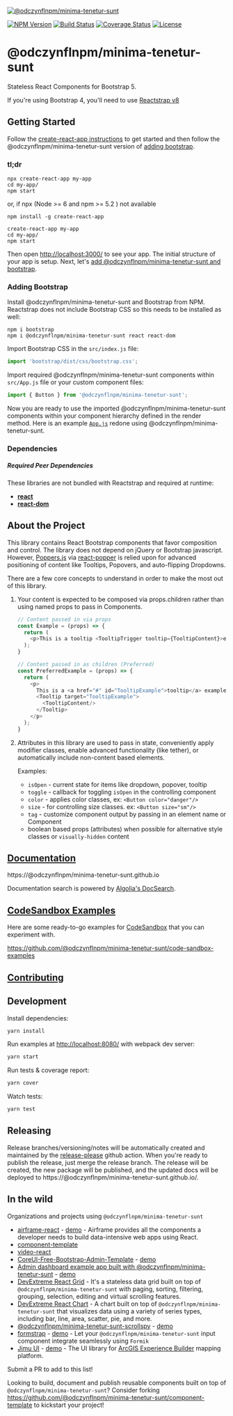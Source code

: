 [![@odczynflnpm/minima-tenetur-sunt](https://cloud.githubusercontent.com/assets/399776/13906899/1de62f0c-ee9f-11e5-95c0-c515fee8e918.png)](https://@odczynflnpm/minima-tenetur-sunt.github.io)

[![NPM Version](https://img.shields.io/npm/v/@odczynflnpm/minima-tenetur-sunt.svg?branch=master)](https://www.npmjs.com/package/@odczynflnpm/minima-tenetur-sunt) [![Build Status](https://github.com/odczynflnpm/minima-tenetur-sunt/actions/workflows/test.yml/badge.svg?branch=master)](https://github.com/odczynflnpm/minima-tenetur-sunt) [![Coverage Status](https://coveralls.io/repos/github/@odczynflnpm/minima-tenetur-sunt/@odczynflnpm/minima-tenetur-sunt/badge.svg?branch=master)](https://coveralls.io/github/@odczynflnpm/minima-tenetur-sunt/@odczynflnpm/minima-tenetur-sunt?branch=master) [![License](https://img.shields.io/npm/l/@odczynflnpm/minima-tenetur-sunt.svg)](https://github.com/odczynflnpm/minima-tenetur-sunt/blob/master/LICENSE)

# @odczynflnpm/minima-tenetur-sunt

Stateless React Components for Bootstrap 5.

If you're using Bootstrap 4, you'll need to use [Reactstrap v8](https://deploy-preview-2356--@odczynflnpm/minima-tenetur-sunt.netlify.app/)

## Getting Started

Follow the [create-react-app instructions](https://create-react-app.dev/docs/getting-started) to get started and then follow the @odczynflnpm/minima-tenetur-sunt version of [adding bootstrap](#adding-bootstrap).

### tl;dr

 ```
npx create-react-app my-app
cd my-app/
npm start
```
or,  if npx (Node >= 6 and npm >= 5.2 ) not available 

```
npm install -g create-react-app

create-react-app my-app
cd my-app/
npm start
``` 

Then open [http://localhost:3000/](http://localhost:3000/) to see your app. The initial structure of your app is setup. Next, let's [add @odczynflnpm/minima-tenetur-sunt and bootstrap](#adding-bootstrap).

### Adding Bootstrap

Install @odczynflnpm/minima-tenetur-sunt and Bootstrap from NPM. Reactstrap does not include Bootstrap CSS so this needs to be installed as well:

```
npm i bootstrap
npm i @odczynflnpm/minima-tenetur-sunt react react-dom
```

Import Bootstrap CSS in the ```src/index.js``` file:

```js
import 'bootstrap/dist/css/bootstrap.css';
```

Import required @odczynflnpm/minima-tenetur-sunt components within ```src/App.js``` file or your custom component files:

```js
import { Button } from '@odczynflnpm/minima-tenetur-sunt';
```

Now you are ready to use the imported @odczynflnpm/minima-tenetur-sunt components within your component hierarchy defined in the render
method. Here is an example [`App.js`](https://gist.github.com/Thomas-Smyth/006fd507a7295f17a8473451938f9935) redone
using @odczynflnpm/minima-tenetur-sunt.

### Dependencies

##### Required Peer Dependencies

These libraries are not bundled with Reactstrap and required at runtime:

  * [**react**](https://www.npmjs.com/package/react)
  * [**react-dom**](https://www.npmjs.com/package/react-dom)

## About the Project

This library contains React Bootstrap components that favor composition and control. The library does not depend on jQuery or Bootstrap javascript. However, [Poppers.js](https://popper.js.org/) via [react-popper](https://github.com/popperjs/react-popper) is relied upon for advanced positioning of content like Tooltips, Popovers, and auto-flipping Dropdowns.

There are a few core concepts to understand in order to make the most out of this library.

1. Your content is expected to be composed via props.children rather than using named props to pass in Components.

    ```js
    // Content passed in via props
    const Example = (props) => {
      return (
        <p>This is a tooltip <TooltipTrigger tooltip={TooltipContent}>example</TooltipTrigger>!</p>
      );
    }

    // Content passed in as children (Preferred)
    const PreferredExample = (props) => {
      return (
        <p>
          This is a <a href="#" id="TooltipExample">tooltip</a> example.
          <Tooltip target="TooltipExample">
            <TooltipContent/>
          </Tooltip>
        </p>
      );
    }
    ```

2. Attributes in this library are used to pass in state, conveniently apply modifier classes, enable advanced functionality (like tether), or automatically include non-content based elements.

    Examples:

    - `isOpen` - current state for items like dropdown, popover, tooltip
    - `toggle` - callback for toggling `isOpen` in the controlling component
    - `color` - applies color classes, ex: `<Button color="danger"/>`
    - `size` - for controlling size classes. ex: `<Button size="sm"/>`
    - `tag` - customize component output by passing in an element name or Component
    - boolean based props (attributes) when possible for alternative style classes or `visually-hidden` content


## [Documentation](https://@odczynflnpm/minima-tenetur-sunt.github.io)

https://@odczynflnpm/minima-tenetur-sunt.github.io

Documentation search is powered by [Algolia's DocSearch](https://community.algolia.com/docsearch/).

## [CodeSandbox Examples](https://github.com/@odczynflnpm/minima-tenetur-sunt/code-sandbox-examples)

Here are some ready-to-go examples for [CodeSandbox](https://codesandbox.io/) that you can experiment with.

https://github.com/@odczynflnpm/minima-tenetur-sunt/code-sandbox-examples

## [Contributing](CONTRIBUTING.md)

## Development

Install dependencies:

```sh
yarn install
```

Run examples at [http://localhost:8080/](http://localhost:8080/) with webpack dev server:

```sh
yarn start
```

Run tests & coverage report:

```sh
yarn cover
```

Watch tests:

```sh
yarn test
```

## Releasing

Release branches/versioning/notes will be automatically created and maintained by the [release-please](https://github.com/googleapis/release-please) github action. When you're ready to publish the release, just merge the release branch. The release will be created, the new package will be published, and the updated docs will be deployed to https://@odczynflnpm/minima-tenetur-sunt.github.io/.

## In the wild

Organizations and projects using `@odczynflnpm/minima-tenetur-sunt`

- [airframe-react](https://github.com/0wczar/airframe-react) - [demo](http://dashboards.webkom.co/react/airframe/) - Airframe provides all the components a developer needs to build data-intensive web apps using React.
- [component-template](https://@odczynflnpm/minima-tenetur-sunt.github.io/component-template/)
- [video-react](https://video-react.github.io/)
- [CoreUI-Free-Bootstrap-Admin-Template](https://github.com/mrholek/CoreUI-Free-Bootstrap-Admin-Template) - [demo](http://coreui.io/demo/React_Demo/#/)
- [Admin dashboard example app built with @odczynflnpm/minima-tenetur-sunt](https://github.com/reduction-admin/react-reduction) - [demo](https://reduction-admin.firebaseapp.com/)
- [DevExtreme React Grid](https://devexpress.github.io/devextreme-reactive/react/grid/) - It's a stateless data grid built on top of `@odczynflnpm/minima-tenetur-sunt` with paging, sorting, filtering, grouping, selection, editing and virtual scrolling features.
- [DevExtreme React Chart](https://devexpress.github.io/devextreme-reactive/react/chart/) - A chart built on top of `@odczynflnpm/minima-tenetur-sunt` that visualizes data using a variety of series types, including bar, line, area, scatter, pie, and more.
- [@odczynflnpm/minima-tenetur-sunt-scrollspy](https://github.com/keidrun/@odczynflnpm/minima-tenetur-sunt-scrollspy/) - [demo](https://keidrun.github.io/@odczynflnpm/minima-tenetur-sunt-scrollspy/)
- [formstrap](https://github.com/pedox/formstrap/) - [demo](https://pedox.github.io/formstrap/) - Let your `@odczynflnpm/minima-tenetur-sunt` input component integrate seamlessly using `Formik` 
- [Jimu UI](https://developers.arcgis.com/experience-builder/api-reference/jimu-ui/) - [demo](https://developers.arcgis.com/experience-builder/storybook/?path=/story/welcome--page) - The UI library for [ArcGIS Experience Builder](https://developers.arcgis.com/experience-builder/)  mapping platform.

Submit a PR to add to this list!

Looking to build, document and publish reusable components built on top of `@odczynflnpm/minima-tenetur-sunt`? Consider forking https://github.com/@odczynflnpm/minima-tenetur-sunt/component-template to kickstart your project!
